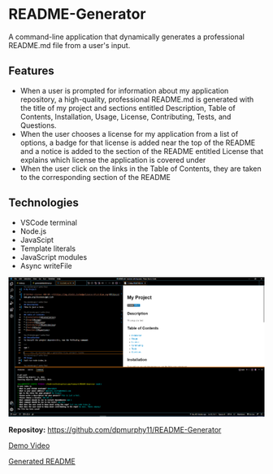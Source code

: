 # README-Generator

A command-line application that dynamically generates a professional README.md file from a user's input.

## Features

* When a user is prompted for information about my application repository, a high-quality, professional README.md is generated with the title of my project and sections entitled Description, Table of Contents, Installation, Usage, License, Contributing, Tests, and Questions.
* When the user chooses a license for my application from a list of options, a badge for that license is added near the top of the README and a notice is added to the section of the README entitled License that explains which license the application is covered under
* When the user click on the links in the Table of Contents, they are taken to the corresponding section of the README
## Technologies

* VSCode terminal
* Node.js
* JavaScipt
* Template literals
* JavaScript modules
* Async writeFile

![Application screenshot](./output/README-Generator-screenshot.png)

**Repositoy:** <https://github.com/dpmurphy11/README-Generator>

[Demo Video](./output/README-Generator-video.webm)

[Generated README](./output/README.md)
